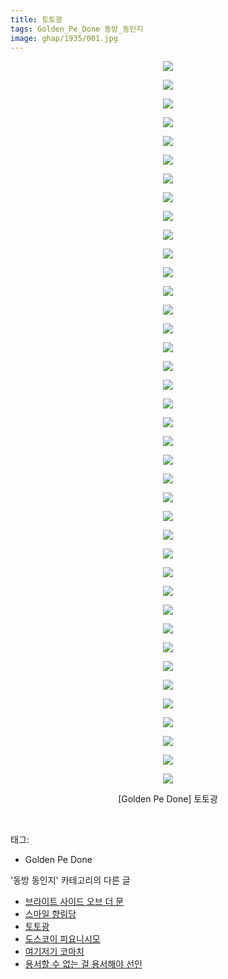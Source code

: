 ```yaml
---
title: 토토광
tags: Golden_Pe_Done 동방_동인지
image: ghap/1935/001.jpg
---
```

<div class="article">
<p style="text-align: center; clear: none; float: none;"><img src="{{ site.nasurl }}/ghap/1935/001.jpg"/></p>
<p style="text-align: center; clear: none; float: none;"><img src="{{ site.nasurl }}/ghap/1935/002.jpg"/></p>
<p style="text-align: center; clear: none; float: none;"><img src="{{ site.nasurl }}/ghap/1935/003.jpg"/></p>
<p style="text-align: center; clear: none; float: none;"><img src="{{ site.nasurl }}/ghap/1935/004.jpg"/></p>
<p style="text-align: center; clear: none; float: none;"><img src="{{ site.nasurl }}/ghap/1935/005.jpg"/></p>
<p style="text-align: center; clear: none; float: none;"><img src="{{ site.nasurl }}/ghap/1935/006.jpg"/></p>
<p style="text-align: center; clear: none; float: none;"><img src="{{ site.nasurl }}/ghap/1935/007.jpg"/></p>
<p style="text-align: center; clear: none; float: none;"><img src="{{ site.nasurl }}/ghap/1935/008.jpg"/></p>
<p style="text-align: center; clear: none; float: none;"><img src="{{ site.nasurl }}/ghap/1935/009.jpg"/></p>
<p style="text-align: center; clear: none; float: none;"><img src="{{ site.nasurl }}/ghap/1935/010.jpg"/></p>
<p style="text-align: center; clear: none; float: none;"><img src="{{ site.nasurl }}/ghap/1935/011.jpg"/></p>
<p style="text-align: center; clear: none; float: none;"><img src="{{ site.nasurl }}/ghap/1935/012.jpg"/></p>
<p style="text-align: center; clear: none; float: none;"><img src="{{ site.nasurl }}/ghap/1935/013.jpg"/></p>
<p style="text-align: center; clear: none; float: none;"><img src="{{ site.nasurl }}/ghap/1935/014.jpg"/></p>
<p style="text-align: center; clear: none; float: none;"><img src="{{ site.nasurl }}/ghap/1935/015.jpg"/></p>
<p style="text-align: center; clear: none; float: none;"><img src="{{ site.nasurl }}/ghap/1935/016.jpg"/></p>
<p style="text-align: center; clear: none; float: none;"><img src="{{ site.nasurl }}/ghap/1935/017.jpg"/></p>
<p style="text-align: center; clear: none; float: none;"><img src="{{ site.nasurl }}/ghap/1935/018.jpg"/></p>
<p style="text-align: center; clear: none; float: none;"><img src="{{ site.nasurl }}/ghap/1935/019.jpg"/></p>
<p style="text-align: center; clear: none; float: none;"><img src="{{ site.nasurl }}/ghap/1935/020.jpg"/></p>
<p style="text-align: center; clear: none; float: none;"><img src="{{ site.nasurl }}/ghap/1935/021.jpg"/></p>
<p style="text-align: center; clear: none; float: none;"><img src="{{ site.nasurl }}/ghap/1935/022.jpg"/></p>
<p style="text-align: center; clear: none; float: none;"><img src="{{ site.nasurl }}/ghap/1935/023.jpg"/></p>
<p style="text-align: center; clear: none; float: none;"><img src="{{ site.nasurl }}/ghap/1935/024.jpg"/></p>
<p style="text-align: center; clear: none; float: none;"><img src="{{ site.nasurl }}/ghap/1935/025.jpg"/></p>
<p style="text-align: center; clear: none; float: none;"><img src="{{ site.nasurl }}/ghap/1935/026.jpg"/></p>
<p style="text-align: center; clear: none; float: none;"><img src="{{ site.nasurl }}/ghap/1935/027.jpg"/></p>
<p style="text-align: center; clear: none; float: none;"><img src="{{ site.nasurl }}/ghap/1935/028.jpg"/></p>
<p style="text-align: center; clear: none; float: none;"><img src="{{ site.nasurl }}/ghap/1935/029.jpg"/></p>
<p style="text-align: center; clear: none; float: none;"><img src="{{ site.nasurl }}/ghap/1935/030.jpg"/></p>
<p style="text-align: center; clear: none; float: none;"><img src="{{ site.nasurl }}/ghap/1935/031.jpg"/></p>
<p style="text-align: center; clear: none; float: none;"><img src="{{ site.nasurl }}/ghap/1935/032.jpg"/></p>
<p style="text-align: center; clear: none; float: none;"><img src="{{ site.nasurl }}/ghap/1935/033.jpg"/></p>
<p style="text-align: center; clear: none; float: none;"><img src="{{ site.nasurl }}/ghap/1935/034.jpg"/></p>
<p style="text-align: center; clear: none; float: none;"><img src="{{ site.nasurl }}/ghap/1935/035.jpg"/></p>
<p style="text-align: center; clear: none; float: none;"><img src="{{ site.nasurl }}/ghap/1935/036.jpg"/></p>
<p style="text-align: center; clear: none; float: none;"><img src="{{ site.nasurl }}/ghap/1935/037.jpg"/></p>
<p style="text-align: center; clear: none; float: none;"><img src="{{ site.nasurl }}/ghap/1935/038.jpg"/></p>
<p style="text-align: center; clear: none; float: none;"><img src="{{ site.nasurl }}/ghap/1935/039.jpg"/></p>
<p style="text-align: center; clear: none; float: none;">[Golden Pe Done] 토토광</p>
<p><br/></p>
</div><div class="tagTrail">
<p>태그: </p>
<ul>
<li>Golden Pe Done</li>
</ul>
</div><div class="another">
<p>'동방 동인지' 카테고리의 다른 글</p>
<ul>
<li><a href="/2016-08-31-ghap_1938">브라이트 사이드 오브 더 문</a></li>
<li><a href="/2016-08-31-ghap_1936">스마일 향림당</a></li>
<li><a href="/2016-08-31-ghap_1935">토토광</a></li>
<li><a href="/2016-08-31-ghap_1934">도스코이 피요니시모</a></li>
<li><a href="/2016-08-31-ghap_1933">여기저기 코마치</a></li>
<li><a href="/2016-08-31-ghap_1932">용서할 수 없는 걸 용서해야 선인</a></li>
</ul>
</div><div class="cb_module cb_fluid">
<div class="cb_wrt cb_profile">
</div><!-- commentList close -->
</div>